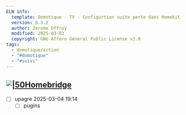 ```yaml
---
ELN info:
  template: Domotique - TV - Configurtion suite perte dans Homekit
  version: 0.3.2
  author: Jerome Offroy
  modified: 2025-03-03
  copyright: GNU Affero General Public License v3.0
tags:
  - domotique/action
  - "#domotique"
  - "#suivi"
---
```

[![|50](https://rashomekit.local/assets/homebridge-logo.svg)**Homebridge**](https://rashomekit.local/)
--- 
- [ ] upagre 2025-03-04 19:14
	- [ ] pugins
